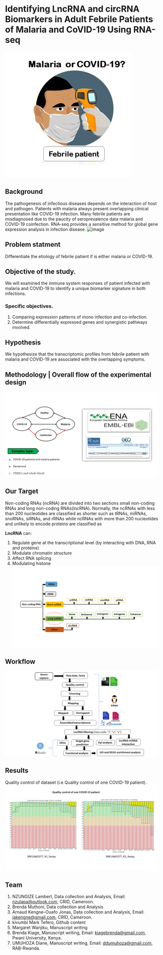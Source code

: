 # Identifying LncRNA and circRNA Biomarkers in Adult Febrile Patients of Malaria and CoVID-19 Using RNA-seq

![image](https://github.com/omicscodeathon/circrna_biomarker/blob/main/figures/bckg_11.jpg)
## Background


The pathogenesis of infectious diseases depends on the interaction of host and pathogen.
Patients with malaria always present overlapping clinical presentation like COVID-19 infection.
Many febrile patients are misdiagnosed due to the paucity of seroprevalence data malaria and COVID-19 coinfection.
RNA-seq provides a sensitive method for global gene expression analysis in infection disease.
![image](https://user-images.githubusercontent.com/67194450/160154386-0562c21a-e0f3-4a5d-9c81-341658ff6644.png)

## Problem statment
Differentiate the etiology of febrile patient if is either malaria or COVID-19.

## Objective of the study.
 We will examined the immune system responses of patient infected with malaria and COVID-19 to identify a unique biomarker signature in both infections.
### Specific objectives.
 1. Comparing expression patterns of mono infection and co-infection.
 2. Determine differentially expressed genes and synergistic pathways involved.

## Hypothesis
We hypothesize that the transcriptomic profiles from febrile patient with malaria  and COVID-19 are associated with the overlapping symptoms. 

## Methodology | Overall flow of the experimental design
![image](https://github.com/omicscodeathon/circrna_biomarker/blob/main/figures/wk.png)


## Our Target
Non-coding RNAs (ncRNA) are divided into two sections small non-coding RNAs and long non-coding RNAs(lncRNA). Normally, the ncRNAs with less than 200 nucleotides are classified as shorter such as tRNAs, miRNAs, snoRNAs, siRNAs, and rRNAs while ncRNAs with more than 200 nucleotides and unlikely to encode proteins are classified as 

**LncRNA** can: 
1. Regulate gene at the transcriptional level (by interacting with DNA, RNA and proteins)
2. Modulate chromatin structure
3. Affect RNA splicing
3. Modulating histone
![image](https://github.com/omicscodeathon/circrna_biomarker/blob/main/figures/our_target_2.png)



## Workflow 
![image](https://github.com/omicscodeathon/circrna_biomarker/blob/main/figures/workflow_1.png)



## Results
Quality control of dataset (i.e Quality control of one COVID-19 patient). 
![image](https://github.com/omicscodeathon/circrna_biomarker/blob/main/figures/QC-COVID19_p1.png)

##### 

## Team 
1. NZUNGIZE Lambert, Data collection and Analysis, Email: nzulapa@outlook.com, CRID, Cameroon.
2. Brenda Muthoni, Data collection and Analysis
3. Arnaud Kengne-Ouafo Jonas, Data collection and Analysis, Email: jakengne@gmail.com, CRID, Cameroon.
4. kivumbi Mark Tefero, Github content
5. Margaret Wanjiku, Manuscript writing
6. Brenda Kiage, Manuscript writing, Email: kiagebrenda@gmail.com, Pwani University, Kenya.
7. UMUHOZA Diane, Manuscript writing, Email: ddumuhoza@gmail.com, RAB-Rwanda.
